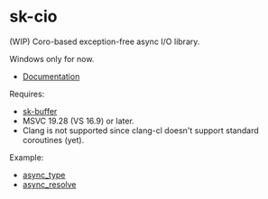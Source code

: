 # sk-cio

(WIP) Coro-based exception-free async I/O library.

Windows only for now.

* [Documentation](https://sk-cio.readthedocs.io/en/latest/index.html)

Requires:

* [sk-buffer](https://github.com/sikol/sk-buffer)
* MSVC 19.28 (VS 16.9) or later.
* Clang is not supported since clang-cl doesn't support standard coroutines (yet).

Example:

* [async_type](sample/async_type.cxx)
* [async_resolve](sample/async_resolve.cxx)
